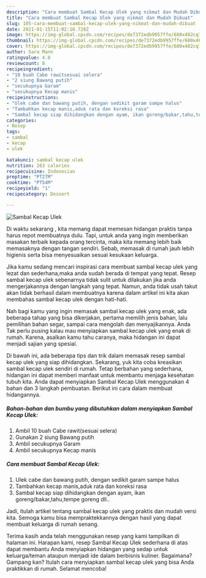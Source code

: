 ```yaml
---
description: "Cara membuat Sambal Kecap Ulek yang nikmat dan Mudah Dibuat"
title: "Cara membuat Sambal Kecap Ulek yang nikmat dan Mudah Dibuat"
slug: 105-cara-membuat-sambal-kecap-ulek-yang-nikmat-dan-mudah-dibuat
date: 2021-01-15T11:02:10.728Z
image: https://img-global.cpcdn.com/recipes/de7372edb9957ffe/680x482cq70/sambal-kecap-ulek-foto-resep-utama.jpg
thumbnail: https://img-global.cpcdn.com/recipes/de7372edb9957ffe/680x482cq70/sambal-kecap-ulek-foto-resep-utama.jpg
cover: https://img-global.cpcdn.com/recipes/de7372edb9957ffe/680x482cq70/sambal-kecap-ulek-foto-resep-utama.jpg
author: Sara Mann
ratingvalue: 4.8
reviewcount: 8
recipeingredient:
- "10 buah Cabe rawitsesuai selera"
- "2 siung Bawang putih"
- "secukupnya Garam"
- "secukupnya Kecap manis"
recipeinstructions:
- "Ulek cabe dan bawang putih, dengan sedikit garam sampe halus"
- "Tambahkan kecap manis,aduk rata dan koreksi rasa"
- "Sambal kecap siap dihidangkan dengan ayam, ikan goreng/bakar,tahu,tempe goreng dll.."
categories:
- Resep
tags:
- sambal
- kecap
- ulek

katakunci: sambal kecap ulek 
nutrition: 263 calories
recipecuisine: Indonesian
preptime: "PT27M"
cooktime: "PT54M"
recipeyield: "1"
recipecategory: Dessert

---
```



![Sambal Kecap Ulek](https://img-global.cpcdn.com/recipes/de7372edb9957ffe/680x482cq70/sambal-kecap-ulek-foto-resep-utama.jpg)

Di waktu  sekarang , kita memang dapat memesan hidangan praktis tanpa harus repot membuatnya dulu. Tapi, untuk anda yang ingin memberikan masakan terbaik kepada orang tercinta, maka kita memang lebih baik memasaknya dengan tangan sendiri. Sebab, memasak di rumah jauh lebih higienis serta bisa menyesuaikan sesuai kesukaan keluarga.

Jika kamu sedang mencari inspirasi cara membuat sambal kecap ulek yang lezat dan sederhana,maka anda sudah berada di tempat yang tepat. Resep sambal kecap ulek  sebenarnya tidak sulit untuk dilakukan jika anda mengerjakannya dengan langkah yang tepat. Namun, anda tidak usah takut akan tidak berhasil dalam membuatnya 
karena dalam artikel ini kita akan membahas sambal kecap ulek dengan hati-hati.  



Nah bagi kamu yang ingin memasak sambal kecap ulek yang enak, ada beberapa tahap yang bisa dikerjakan, pertama memilih jenis bahan, lalu pemilihan bahan segar, sampai cara mengolah dan menyajikannya. Anda Tak perlu pusing kalau mau menyiapkan sambal kecap ulek yang enak di rumah. Karena, asalkan kamu  tahu caranya, maka hidangan ini dapat menjadi sajian yang spesial.

Di bawah ini, ada beberapa tips dan trik dalam memasak resep sambal kecap ulek yang siap dihidangkan. Sekarang, yuk kita coba kreasikan sambal kecap ulek sendiri di rumah. Tetap berbahan yang sederhana, hidangan ini dapat memberi manfaat untuk membantu menjaga kesehatan tubuh kita. Anda dapat menyiapkan Sambal Kecap Ulek menggunakan 4 bahan dan 3 langkah pembuatan. Berikut ini cara dalam membuat hidangannya.

<!--inarticleads1-->

##### Bahan-bahan dan bumbu yang dibutuhkan dalam menyiapkan Sambal Kecap Ulek:

1. Ambil 10 buah Cabe rawit(sesuai selera)
1. Gunakan 2 siung Bawang putih
1. Ambil secukupnya Garam
1. Ambil secukupnya Kecap manis




<!--inarticleads2-->

##### Cara membuat Sambal Kecap Ulek:

1. Ulek cabe dan bawang putih, dengan sedikit garam sampe halus
1. Tambahkan kecap manis,aduk rata dan koreksi rasa
1. Sambal kecap siap dihidangkan dengan ayam, ikan goreng/bakar,tahu,tempe goreng dll..




Jadi, itulah artikel tentang  sambal kecap ulek  yang praktis dan mudah versi kita. Semoga kamu bisa mempraktekkannya dengan hasil yang dapat membuat keluarga di rumah senang. 

Terima kasih anda telah menggunakan resep yang kami tampilkan di halaman ini. Harapan kami, resep  Sambal Kecap Ulek sederhana di atas dapat membantu Anda menyiapkan hidangan yang sedap untuk keluarga/teman ataupun menjadi ide dalam berbisnis kuliner. Bagaimana? Gampang kan? Itulah cara menyiapkan sambal kecap ulek yang bisa Anda praktikkan di rumah. Selamat mencoba!

